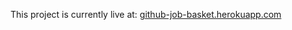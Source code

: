 This project is currently live at:
[github-job-basket.herokuapp.com](https://github-job-basket.herokuapp.com/)
